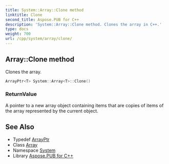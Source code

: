 ```yaml
---
title: System::Array::Clone method
linktitle: Clone
second_title: Aspose.PUB for C++
description: 'System::Array::Clone method. Clones the array in C++.'
type: docs
weight: 700
url: /cpp/system/array/clone/
---
```

## Array::Clone method


Clones the array.

```cpp
ArrayPtr<T> System::Array<T>::Clone()
```


### ReturnValue

A pointer to a new array object containing items that are copies of items of the array represented by the current object.

## See Also

* Typedef [ArrayPtr](../../arrayptr/)
* Class [Array](../)
* Namespace [System](../../)
* Library [Aspose.PUB for C++](../../../)
